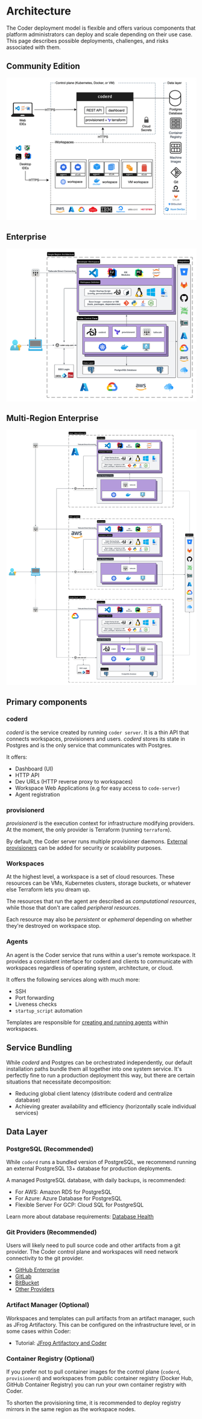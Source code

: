 # Architecture

The Coder deployment model is flexible and offers various components that
platform administrators can deploy and scale depending on their use case. This
page describes possible deployments, challenges, and risks associated with them.

<div class="tabs">

## Community Edition

![Architecture Diagram](../../images/architecture-diagram.png)

## Enterprise

![Single Region Architecture Diagram](../../images/architecture-single-region.png)

## Multi-Region Enterprise

![Multi Region Architecture Diagram](../../images/architecture-multi-region.png)

</div>

## Primary components

### coderd

_coderd_ is the service created by running `coder server`. It is a thin API that
connects workspaces, provisioners and users. _coderd_ stores its state in
Postgres and is the only service that communicates with Postgres.

It offers:

- Dashboard (UI)
- HTTP API
- Dev URLs (HTTP reverse proxy to workspaces)
- Workspace Web Applications (e.g for easy access to `code-server`)
- Agent registration

### provisionerd

_provisionerd_ is the execution context for infrastructure modifying providers.
At the moment, the only provider is Terraform (running `terraform`).

By default, the Coder server runs multiple provisioner daemons.
[External provisioners](../admin/provisioners.md) can be added for security or
scalability purposes.

### Workspaces

At the highest level, a workspace is a set of cloud resources. These resources
can be VMs, Kubernetes clusters, storage buckets, or whatever else Terraform
lets you dream up.

The resources that run the agent are described as _computational resources_,
while those that don't are called _peripheral resources_.

Each resource may also be _persistent_ or _ephemeral_ depending on whether
they're destroyed on workspace stop.

### Agents

An agent is the Coder service that runs within a user's remote workspace. It
provides a consistent interface for coderd and clients to communicate with
workspaces regardless of operating system, architecture, or cloud.

It offers the following services along with much more:

- SSH
- Port forwarding
- Liveness checks
- `startup_script` automation

Templates are responsible for
[creating and running agents](../templates/index.md#coder-agent) within
workspaces.

## Service Bundling

While _coderd_ and Postgres can be orchestrated independently, our default
installation paths bundle them all together into one system service. It's
perfectly fine to run a production deployment this way, but there are certain
situations that necessitate decomposition:

- Reducing global client latency (distribute coderd and centralize database)
- Achieving greater availability and efficiency (horizontally scale individual
  services)

## Data Layer

### PostgreSQL (Recommended)

While `coderd` runs a bundled version of PostgreSQL, we recommend running an
external PostgreSQL 13+ database for production deployments.

A managed PostgreSQL database, with daily backups, is recommended:

- For AWS: Amazon RDS for PostgreSQL
- For Azure: Azure Database for PostgreSQL
- Flexible Server For GCP: Cloud SQL for PostgreSQL

Learn more about database requirements:
[Database Health](./health-check.md#database)

### Git Providers (Recommended)

Users will likely need to pull source code and other artifacts from a git
provider. The Coder control plane and workspaces will need network connectivity
to the git provider.

- [GitHub Enterprise](../configure.md#github-enterprise)
- [GitLab](../configure.md#gitlab-self-managed)
- [BitBucket](../configure.md#bitbucket-server)
- [Other Providers](../configure.md#external-authentication)

### Artifact Manager (Optional)

Workspaces and templates can pull artifacts from an artifact manager, such as
JFrog Artifactory. This can be configured on the infrastructure level, or in
some cases within Coder:

- Tutorial: [JFrog Artifactory and Coder](#TODO)

### Container Registry (Optional)

If you prefer not to pull container images for the control plane (`coderd`,
`provisionerd`) and workspaces from public container registry (Docker Hub,
GitHub Container Registry) you can run your own container registry with Coder.

To shorten the provisioning time, it is recommended to deploy registry mirrors
in the same region as the workspace nodes.
